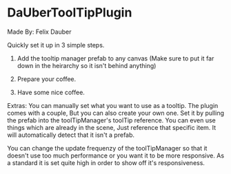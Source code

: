 # DaUberToolTipPlugin
Made By:
Felix Dauber


Quickly set it up in 3 simple steps.

1. Add the tooltip manager prefab to any canvas (Make sure to put it far down in the heirarchy so it isn't behind anything)

2. Prepare your coffee.

3. Have some nice coffee.


Extras:
You can manually set what you want to use as a tooltip. The plugin comes with a couple, But you can also create your own one.
Set it by pulling the prefab into the toolTipManager's toolTip reference.
You can even use things which are already in the scene, Just reference that specific item. It will automatically detect that it isn't a prefab.

You can change the update frequenzy of the toolTipManager so that it doesn't use too much performance or you want it to be more responsive.
As a standard it is set quite high in order to show off it's responsiveness.
